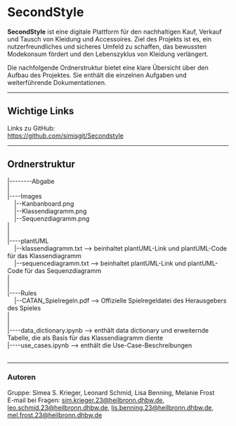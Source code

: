 # SecondStyle

**SecondStyle** ist eine digitale Plattform für den nachhaltigen Kauf, Verkauf und Tausch von Kleidung und Accessoires. Ziel des Projekts ist es, ein nutzerfreundliches und sicheres Umfeld zu schaffen, das bewussten Modekonsum fördert und den Lebenszyklus von Kleidung verlängert.

Die nachfolgende Ordnerstruktur bietet eine klare Übersicht über den Aufbau des Projektes. Sie enthält die einzelnen Aufgaben und weiterführende Dokumentationen.

---

## Wichtige Links

Links zu GitHub: <br>
https://github.com/simisgit/Secondstyle
 
---

## Ordnerstruktur

|--------Abgabe <br>
|<br>
|----Images<br>
&nbsp;&nbsp;&nbsp;&nbsp;|--Kanbanboard.png<br>
&nbsp;&nbsp;&nbsp;&nbsp;|--Klassendiagramm.png<br>
&nbsp;&nbsp;&nbsp;&nbsp;|--Sequenzdiagramm.png<br>
|<br>
|<br>
|----plantUML<br>
&nbsp;&nbsp;&nbsp;&nbsp;|--klassendiagramm.txt --> beinhaltet plantUML-Link und plantUML-Code für das Klassendiagramm<br>
&nbsp;&nbsp;&nbsp;&nbsp;|--sequencediagramm.txt --> beinhaltet plantUML-Link und plantUML-Code für das Sequenzdiagramm<br>
|<br>
|<br>
|----Rules<br>
&nbsp;&nbsp;&nbsp;&nbsp;|--CATAN_Spielregeln.pdf --> Offizielle Spielregeldatei des Herausgebers des Spieles<br>
|<br>
|<br>
|----data_dictionary.ipynb --> enthält data dictionary und erweiternde Tabelle, die als Basis für das Klassendiagramm diente<br>
|----use_cases.ipynb --> enthält die Use-Case-Beschreibungen<br>
<br>

---

### Autoren

Gruppe:  Simea S. Krieger, Leonard Schmid, Lisa Benning, Melanie Frost<br>
E-mail bei Fragen: sim.krieger.23@heilbronn.dhbw.de, leo.schmid.23@heilbronn.dhbw.de, lis.benning.23@heilbronn.dhbw.de, mel.frost.23@heilbronn.dhbw.de
